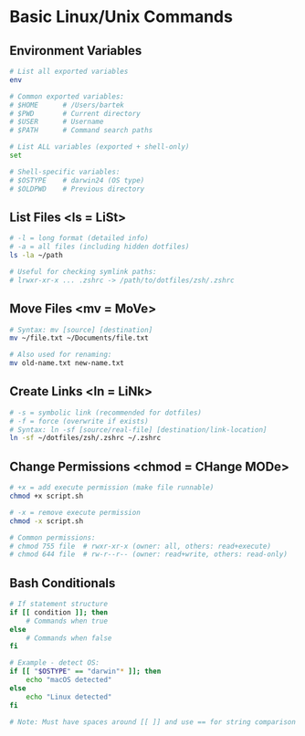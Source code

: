 # Basic Linux/Unix Commands

## Environment Variables

```bash
# List all exported variables
env

# Common exported variables:
# $HOME      # /Users/bartek
# $PWD       # Current directory
# $USER      # Username
# $PATH      # Command search paths

# List ALL variables (exported + shell-only)
set

# Shell-specific variables:
# $OSTYPE    # darwin24 (OS type)
# $OLDPWD    # Previous directory
```

## List Files <ls = LiSt>

```bash
# -l = long format (detailed info)
# -a = all files (including hidden dotfiles)
ls -la ~/path

# Useful for checking symlink paths:
# lrwxr-xr-x ... .zshrc -> /path/to/dotfiles/zsh/.zshrc
```

## Move Files <mv = MoVe>

```bash
# Syntax: mv [source] [destination]
mv ~/file.txt ~/Documents/file.txt

# Also used for renaming:
mv old-name.txt new-name.txt
```

## Create Links <ln = LiNk>

```bash
# -s = symbolic link (recommended for dotfiles)
# -f = force (overwrite if exists)
# Syntax: ln -sf [source/real-file] [destination/link-location]
ln -sf ~/dotfiles/zsh/.zshrc ~/.zshrc
```

## Change Permissions <chmod = CHange MODe>

```bash
# +x = add execute permission (make file runnable)
chmod +x script.sh

# -x = remove execute permission
chmod -x script.sh

# Common permissions:
# chmod 755 file  # rwxr-xr-x (owner: all, others: read+execute)
# chmod 644 file  # rw-r--r-- (owner: read+write, others: read-only)
```

## Bash Conditionals

```bash
# If statement structure
if [[ condition ]]; then
    # Commands when true
else
    # Commands when false
fi

# Example - detect OS:
if [[ "$OSTYPE" == "darwin"* ]]; then
    echo "macOS detected"
else
    echo "Linux detected"
fi

# Note: Must have spaces around [[ ]] and use == for string comparison
```
